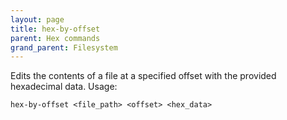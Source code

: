 ```yaml
---
layout: page
title: hex-by-offset
parent: Hex commands
grand_parent: Filesystem
---
```

Edits the contents of a file at a specified offset with the provided hexadecimal data. Usage:
```
hex-by-offset <file_path> <offset> <hex_data>
```



